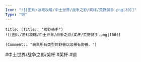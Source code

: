 ```yaml
---
Icon: "![[图片/游戏攻略/中土世界/战争之影/奖杯/荒野骑手.png|30]]"
Type: "铜"
---
```

```ad-common-bronze-trophy
title: (Title:: "荒野骑手")
![[图片/游戏攻略/中土世界/战争之影/奖杯/荒野骑手.png|100]]

(Comment:: "骑乘所有类型的野兽以及稀有野兽。")
```

#中土世界/战争之影/奖杯 #奖杯 #铜
